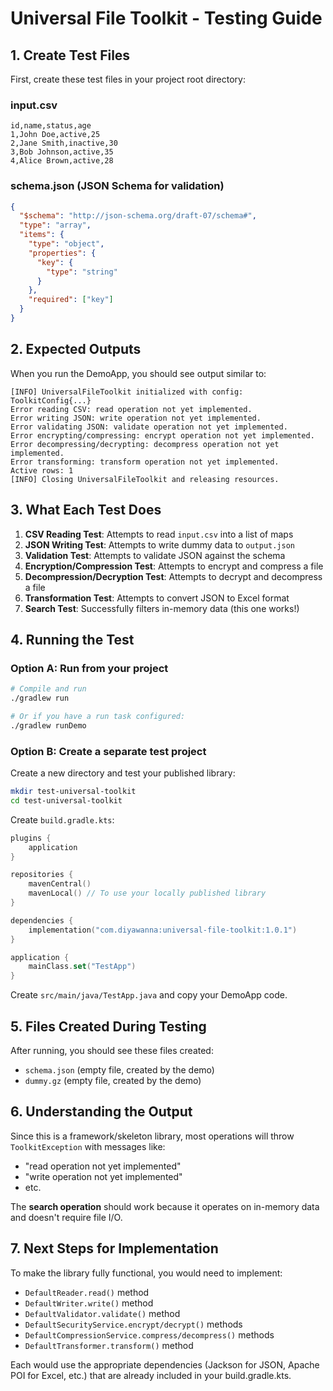 # Universal File Toolkit - Testing Guide

## 1. Create Test Files

First, create these test files in your project root directory:

### input.csv
```csv
id,name,status,age
1,John Doe,active,25
2,Jane Smith,inactive,30
3,Bob Johnson,active,35
4,Alice Brown,active,28
```

### schema.json (JSON Schema for validation)
```json
{
  "$schema": "http://json-schema.org/draft-07/schema#",
  "type": "array",
  "items": {
    "type": "object",
    "properties": {
      "key": {
        "type": "string"
      }
    },
    "required": ["key"]
  }
}
```

## 2. Expected Outputs

When you run the DemoApp, you should see output similar to:

```
[INFO] UniversalFileToolkit initialized with config: ToolkitConfig{...}
Error reading CSV: read operation not yet implemented.
Error writing JSON: write operation not yet implemented.
Error validating JSON: validate operation not yet implemented.
Error encrypting/compressing: encrypt operation not yet implemented.
Error decompressing/decrypting: decompress operation not yet implemented.
Error transforming: transform operation not yet implemented.
Active rows: 1
[INFO] Closing UniversalFileToolkit and releasing resources.
```

## 3. What Each Test Does

1. **CSV Reading Test**: Attempts to read `input.csv` into a list of maps
2. **JSON Writing Test**: Attempts to write dummy data to `output.json`
3. **Validation Test**: Attempts to validate JSON against the schema
4. **Encryption/Compression Test**: Attempts to encrypt and compress a file
5. **Decompression/Decryption Test**: Attempts to decrypt and decompress a file
6. **Transformation Test**: Attempts to convert JSON to Excel format
7. **Search Test**: Successfully filters in-memory data (this one works!)

## 4. Running the Test

### Option A: Run from your project
```bash
# Compile and run
./gradlew run

# Or if you have a run task configured:
./gradlew runDemo
```

### Option B: Create a separate test project
Create a new directory and test your published library:

```bash
mkdir test-universal-toolkit
cd test-universal-toolkit
```

Create `build.gradle.kts`:
```kotlin
plugins {
    application
}

repositories {
    mavenCentral()
    mavenLocal() // To use your locally published library
}

dependencies {
    implementation("com.diyawanna:universal-file-toolkit:1.0.1")
}

application {
    mainClass.set("TestApp")
}
```

Create `src/main/java/TestApp.java` and copy your DemoApp code.

## 5. Files Created During Testing

After running, you should see these files created:
- `schema.json` (empty file, created by the demo)
- `dummy.gz` (empty file, created by the demo)

## 6. Understanding the Output

Since this is a framework/skeleton library, most operations will throw `ToolkitException` with messages like:
- "read operation not yet implemented"
- "write operation not yet implemented"
- etc.

The **search operation** should work because it operates on in-memory data and doesn't require file I/O.

## 7. Next Steps for Implementation

To make the library fully functional, you would need to implement:
- `DefaultReader.read()` method
- `DefaultWriter.write()` method  
- `DefaultValidator.validate()` method
- `DefaultSecurityService.encrypt/decrypt()` methods
- `DefaultCompressionService.compress/decompress()` methods
- `DefaultTransformer.transform()` method

Each would use the appropriate dependencies (Jackson for JSON, Apache POI for Excel, etc.) that are already included in your build.gradle.kts.
